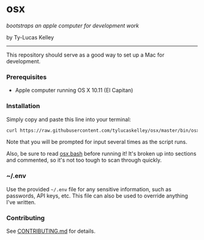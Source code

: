 # osx

*bootstraps an apple computer for development work*

by Ty-Lucas Kelley

---

This repository should serve as a good way to set up a Mac for development.

### Prerequisites

* Apple computer running OS X 10.11 (El Capitan)

### Installation

Simply copy and paste this line into your terminal:

```sh
curl https://raw.githubusercontent.com/tylucaskelley/osx/master/bin/osx.bash -o osx.bash && caffeinate -i sudo bash osx.bash
```

Note that you will be prompted for input several times as the script runs.

Also, be sure to read [osx.bash](https://github.com/tylucaskelley/osx/blob/master/bin/osx.bash)
before running it! It's broken up into sections and commented, so it's not too
tough to scan through quickly.

### ~/.env

Use the provided `~/.env` file for any sensitive information, such as passwords,
API keys, etc. This file can also be used to override anything I've written.

### Contributing

See [CONTRIBUTING.md](https://github.com/tylucaskelley/osx/blob/master/.github/CONTRIBUTING.md) for details.
